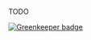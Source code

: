 TODO

[![Greenkeeper badge](https://badges.greenkeeper.io/axetroy/react-async.svg)](https://greenkeeper.io/)
